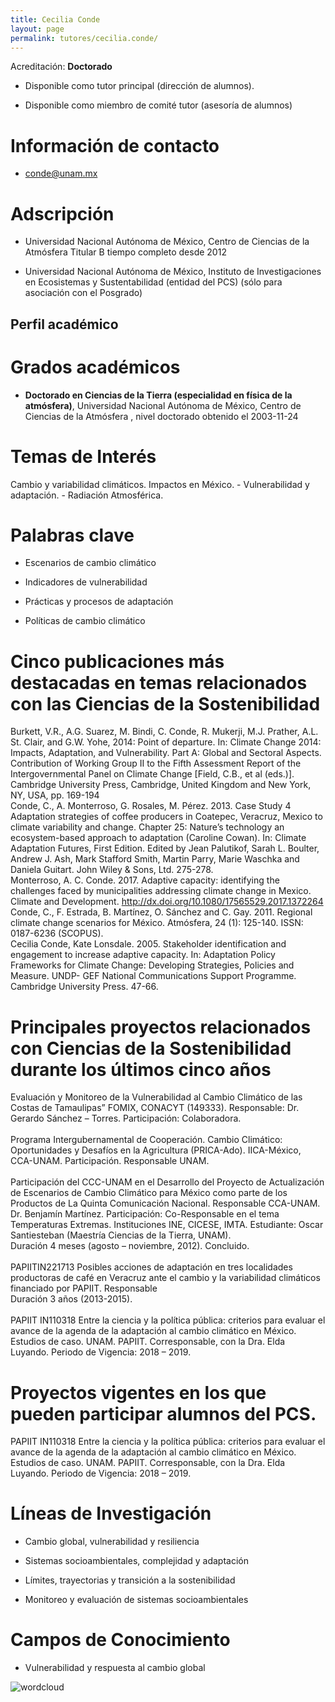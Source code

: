 ```yaml
---
title: Cecilia Conde
layout: page
permalink: tutores/cecilia.conde/
---
```


Acreditación: **Doctorado**


 - Disponible como tutor principal (dirección de alumnos).


 - Disponible como miembro de comité tutor (asesoría de alumnos)





# Información de contacto

 - <conde@unam.mx>





# Adscripción


 - Universidad Nacional Autónoma de México, Centro de Ciencias de la Atmósfera     Titular B tiempo completo desde 2012
 

 - Universidad Nacional Autónoma de México, Instituto de Investigaciones en Ecosistemas y Sustentabilidad (entidad del PCS) (sólo para asociación con el Posgrado)  





## Perfil académico


# Grados académicos


 - **Doctorado en Ciencias de la Tierra (especialidad en física de la atmósfera)**, Universidad Nacional Autónoma de México, Centro de Ciencias de la Atmósfera , nivel doctorado obtenido el 2003-11-24




# Temas de Interés

Cambio y variabilidad climáticos. Impactos en México. - Vulnerabilidad y adaptación. - Radiación Atmosférica.



# Palabras clave


 - Escenarios de cambio climático

 - Indicadores de vulnerabilidad

 - Prácticas y procesos de adaptación

 - Políticas de cambio climático




# Cinco publicaciones más destacadas en temas relacionados con las Ciencias de la Sostenibilidad

Burkett, V.R., A.G. Suarez, M. Bindi, C. Conde, R. Mukerji, M.J. Prather, A.L. St. Clair, and G.W. Yohe, 2014: Point of departure. In: Climate Change 2014: Impacts, Adaptation, and Vulnerability. Part A: Global and Sectoral Aspects. Contribution of Working Group II to the Fifth Assessment Report of the Intergovernmental Panel on Climate Change [Field, C.B., et al (eds.)]. Cambridge University Press, Cambridge, United Kingdom and New York, NY, USA, pp. 169-194									<br />Conde, C., A. Monterroso, G. Rosales, M. Pérez. 2013. Case Study 4 Adaptation strategies of coffee producers in Coatepec, Veracruz, Mexico to climate variability and change. Chapter 25: Nature’s technology an ecosystem-based approach to adaptation (Caroline Cowan). In: Climate Adaptation Futures, First Edition. Edited by Jean Palutikof, Sarah L. Boulter, Andrew J. Ash, Mark Stafford Smith, Martin Parry, Marie Waschka and Daniela Guitart. John Wiley &amp; Sons, Ltd. 275-278. <br />Monterroso, A. C. Conde. 2017. Adaptive capacity: identifying the challenges faced by municipalities addressing climate change in Mexico. Climate and Development. http://dx.doi.org/10.1080/17565529.2017.1372264									<br />Conde, C., F. Estrada, B. Martínez, O. Sánchez and C. Gay. 2011. Regional climate change scenarios for México. Atmósfera, 24 (1): 125-140. ISSN: 0187-6236 (SCOPUS).<br />Cecilia Conde, Kate Lonsdale. 2005. Stakeholder identification and engagement to increase adaptive capacity. In: Adaptation Policy Frameworks for Climate Change: Developing Strategies, Policies and Measure. UNDP- GEF National Communications Support Programme. Cambridge University Press. 47-66.




# Principales proyectos relacionados con Ciencias de la Sostenibilidad durante los últimos cinco años

Evaluación y Monitoreo de la Vulnerabilidad al Cambio Climático de las Costas de Tamaulipas” FOMIX, CONACYT (149333). Responsable: Dr. Gerardo Sánchez – Torres. Participación: Colaboradora.<br /><br />Programa Intergubernamental de Cooperación. Cambio Climático: Oportunidades y Desafíos en la Agricultura (PRICA-Ado). IICA-México, CCA-UNAM. Participación. Responsable UNAM. <br /><br />Participación del CCC-UNAM en el Desarrollo del Proyecto de Actualización de Escenarios de Cambio Climático para México como parte de los Productos de La Quinta Comunicación Nacional. Responsable CCA-UNAM. Dr. Benjamín Martínez. Participación: Co-Responsable en el tema Temperaturas Extremas. Instituciones  INE, CICESE, IMTA. Estudiante: Oscar Santiesteban (Maestría Ciencias de la Tierra, UNAM).<br />Duración 4 meses (agosto – noviembre, 2012). Concluido.<br /><br /> PAPIITIN221713 Posibles acciones de adaptación en tres localidades productoras de café en Veracruz ante el cambio y la variabilidad climáticos financiado por PAPIIT. Responsable<br />Duración 3 años (2013-2015).<br /><br />PAPIIT IN110318 Entre la ciencia y la política pública: criterios para evaluar el avance de la agenda de la adaptación al cambio climático en México. Estudios de caso. UNAM. PAPIIT.  Corresponsable, con la Dra. Elda Luyando. Periodo de Vigencia: 2018 – 2019.<br />




# Proyectos vigentes en los que pueden participar alumnos del PCS.

PAPIIT IN110318 Entre la ciencia y la política pública: criterios para evaluar el avance de la agenda de la adaptación al cambio climático en México. Estudios de caso. UNAM. PAPIIT.  Corresponsable, con la Dra. Elda Luyando. Periodo de Vigencia: 2018 – 2019.




# Líneas de Investigación


 - Cambio global, vulnerabilidad y resiliencia

 - Sistemas socioambientales, complejidad y adaptación

 - Límites, trayectorias y transición a la sostenibilidad

 - Monitoreo y evaluación de sistemas socioambientales





# Campos de Conocimiento

 - Vulnerabilidad y respuesta al cambio global



![wordcloud](https://sostenibilidad.posgrado.unam.mx/media/perfil-academico/25/wordcloud.png)
